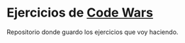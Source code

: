 # Ejercicios de [Code Wars](https://www.codewars.com/)
Repositorio donde guardo los ejercicios que voy haciendo.